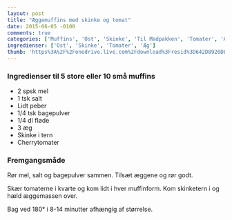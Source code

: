 ```yaml
---
layout: post
title: "Æggemuffins med skinke og tomat"
date: 2015-06-05 -0100
comments: true
categories: ['Muffins', 'Ost', 'Skinke', 'Til Madpakken', 'Tomater', 'Æg']
ingredienser: ['Ost', 'Skinke', 'Tomater', 'Æg']
thumb: 'https%3A%2F%2Fonedrive.live.com%2Fdownload%3Fresid%3D642D8920DB2784EE!167220'
---
```


### Ingredienser til 5 store eller 10 små muffins
-   2 spsk mel 
-   1 tsk salt 
-   Lidt peber
-   1/4 tsk bagepulver
-   1/4 dl fløde
-   3 æg 
-   Skinke i tern
-   Cherrytomater

### Fremgangsmåde
Rør mel, salt og bagepulver sammen. Tilsæt æggene og rør godt.

Skær tomaterne i kvarte og kom lidt i hver muffinform. Kom skinketern i og hæld æggemassen over.

Bag ved 180&deg; i 8-14 minutter afhængig af størrelse.